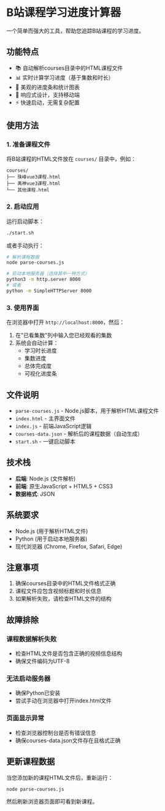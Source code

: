 # B站课程学习进度计算器

一个简单而强大的工具，帮助您追踪B站课程的学习进度。

## 功能特点

- 📚 自动解析courses目录中的HTML课程文件
- 📊 实时计算学习进度（基于集数和时长）
- 🎯 美观的进度条和统计图表
- 📱 响应式设计，支持移动端
- ⚡ 快速启动，无需复杂配置

## 使用方法

### 1. 准备课程文件

将B站课程的HTML文件放在 `courses/` 目录中，例如：
```
courses/
├── 珠峰vue3课程.html
├── 禹神vue3课程.html
└── 其他课程.html
```

### 2. 启动应用

运行启动脚本：
```bash
./start.sh
```

或者手动执行：
```bash
# 解析课程数据
node parse-courses.js

# 启动本地服务器（选择其中一种方式）
python3 -m http.server 8000
# 或者
python -m SimpleHTTPServer 8000
```

### 3. 使用界面

在浏览器中打开 `http://localhost:8000`，然后：

1. 在"已看集数"列中输入您已经观看的集数
2. 系统会自动计算：
   - 学习时长进度
   - 集数进度
   - 总体完成度
   - 可视化进度条

## 文件说明

- `parse-courses.js` - Node.js脚本，用于解析HTML课程文件
- `index.html` - 主界面文件
- `index.js` - 前端JavaScript逻辑
- `courses-data.json` - 解析后的课程数据（自动生成）
- `start.sh` - 一键启动脚本

## 技术栈

- **后端**: Node.js (文件解析)
- **前端**: 原生JavaScript + HTML5 + CSS3
- **数据格式**: JSON

## 系统要求

- Node.js (用于解析HTML文件)
- Python (用于启动本地服务器)
- 现代浏览器 (Chrome, Firefox, Safari, Edge)

## 注意事项

1. 确保courses目录中的HTML文件格式正确
2. 课程文件应包含视频标题和时长信息
3. 如果解析失败，请检查HTML文件的结构

## 故障排除

### 课程数据解析失败
- 检查HTML文件是否包含正确的视频信息结构
- 确保文件编码为UTF-8

### 无法启动服务器
- 确保Python已安装
- 尝试手动在浏览器中打开index.html文件

### 页面显示异常
- 检查浏览器控制台是否有错误信息
- 确保courses-data.json文件存在且格式正确

## 更新课程数据

当您添加新的课程HTML文件后，重新运行：
```bash
node parse-courses.js
```

然后刷新浏览器页面即可看到新课程。
